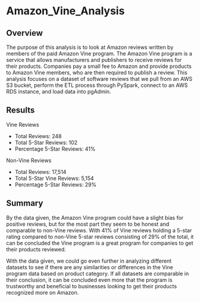 # Amazon_Vine_Analysis

## Overview
The purpose of this analysis is to look at Amazon reviews written by members of the paid Amazon Vine program. The Amazon Vine program is a service that allows manufacturers and publishers to receive reviews for their products. Companies pay a small fee to Amazon and provide products to Amazon Vine members, who are then required to publish a review. This analysis focuses on a dataset of software reviews that we pull from an AWS S3 bucket, perform the ETL process through PySpark, connect to an AWS RDS instance, and load data into pgAdmin.

## Results
Vine Reviews
- Total Reviews: 248
- Total 5-Star Reviews: 102
- Percentage 5-Star Reviews: 41%

Non-Vine Reviews
- Total Reviews: 17,514
- Total 5-Star Vine Reviews: 5,154
- Percentage 5-Star Reviews: 29%

## Summary
By the data given, the Amazon Vine program could have a slight bias for positive reviews, but for the most part they seem to be honest and comparable to non-Vine reviews. With 41% of Vine reviews holding a 5-star rating compared to non-Vine 5-star reviews consisting of 29% of the total, it can be concluded the Vine program is a great program for companies to get their products reviewed.

With the data given, we could go even further in analyzing different datasets to see if there are any similarities or differences in the Vine program data based on product category. If all datasets are comparable in their conclusion, it can be concluded even more that the program is trustworthy and beneficial to businesses looking to get their products recognized more on Amazon.
